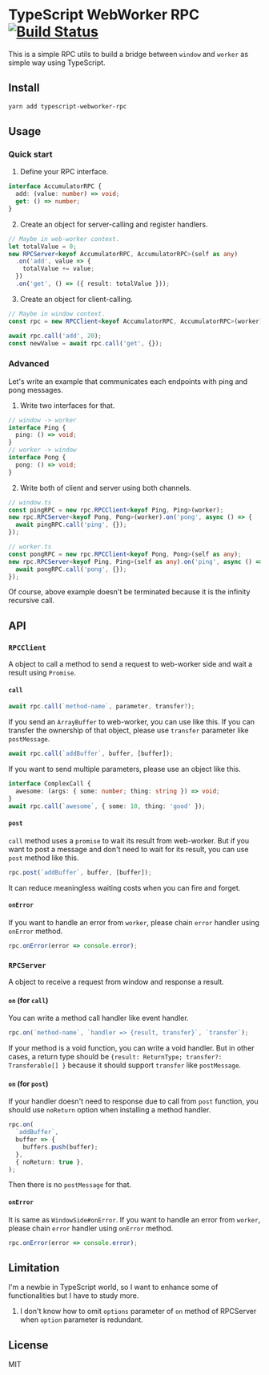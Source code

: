# TypeScript WebWorker RPC [![Build Status](https://travis-ci.org/lacti/typescript-webworker-rpc.svg?branch=master)](https://travis-ci.org/lacti/typescript-webworker-rpc)

This is a simple RPC utils to build a bridge between `window` and `worker` as simple way using TypeScript.

## Install

```bash
yarn add typescript-webworker-rpc
```

## Usage

### Quick start

1. Define your RPC interface.

```typescript
interface AccumulatorRPC {
  add: (value: number) => void;
  get: () => number;
}
```

2. Create an object for server-calling and register handlers.

```typescript
// Maybe in web-worker context.
let totalValue = 0;
new RPCServer<keyof AccumulatorRPC, AccumulatorRPC>(self as any)
  .on('add', value => {
    totalValue += value;
  })
  .on('get', () => ({ result: totalValue }));
```

3. Create an object for client-calling.

```typescript
// Maybe in window context.
const rpc = new RPCClient<keyof AccumulatorRPC, AccumulatorRPC>(worker);

await rpc.call('add', 20);
const newValue = await rpc.call('get', {});
```

### Advanced

Let's write an example that communicates each endpoints with ping and pong messages.

1. Write two interfaces for that.

```typescript
// window -> worker
interface Ping {
  ping: () => void;
}
// worker -> window
interface Pong {
  pong: () => void;
}
```

2. Write both of client and server using both channels.

```typescript
// window.ts
const pingRPC = new rpc.RPCClient<keyof Ping, Ping>(worker);
new rpc.RPCServer<keyof Pong, Pong>(worker).on('pong', async () => {
  await pingRPC.call('ping', {});
});

// worker.ts
const pongRPC = new rpc.RPCClient<keyof Pong, Pong>(self as any);
new rpc.RPCServer<keyof Ping, Ping>(self as any).on('ping', async () => {
  await pongRPC.call('pong', {});
});
```

Of course, above example doesn't be terminated because it is the infinity recursive call.

## API

### `RPCClient`

A object to call a method to send a request to web-worker side and wait a result using `Promise`.

#### `call`

```typescript
await rpc.call(`method-name`, parameter, transfer?);
```

If you send an `ArrayBuffer` to web-worker, you can use like this. If you can transfer the ownership of that object, please use `transfer` parameter like `postMessage`.

```typescript
await rpc.call(`addBuffer`, buffer, [buffer]);
```

If you want to send multiple parameters, please use an object like this.

```typescript
interface ComplexCall {
  awesome: (args: { some: number; thing: string }) => void;
}
await rpc.call(`awesome`, { some: 10, thing: 'good' });
```

#### `post`

`call` method uses a `promise` to wait its result from web-worker. But if you want to post a message and don't need to wait for its result, you can use `post` method like this.

```typescript
rpc.post(`addBuffer`, buffer, [buffer]);
```

It can reduce meaningless waiting costs when you can fire and forget.

#### `onError`

If you want to handle an error from `worker`, please chain `error` handler using `onError` method.

```typescript
rpc.onError(error => console.error);
```

### `RPCServer`

A object to receive a request from window and response a result.

#### `on` (for `call`)

You can write a method call handler like event handler.

```typescript
rpc.on(`method-name`, `handler => {result, transfer}`, `transfer`);
```

If your method is a void function, you can write a void handler. But in other cases, a return type should be `{result: ReturnType; transfer?: Transferable[] }` because it should support `transfer` like `postMessage`.

#### `on` (for `post`)

If your handler doesn't need to response due to call from `post` function, you should use `noReturn` option when installing a method handler.

```typescript
rpc.on(
  `addBuffer`,
  buffer => {
    buffers.push(buffer);
  },
  { noReturn: true },
);
```

Then there is no `postMessage` for that.

#### `onError`

It is same as `WindowSide#onError`.
If you want to handle an error from `worker`, please chain `error` handler using `onError` method.

```typescript
rpc.onError(error => console.error);
```

## Limitation

I'm a newbie in TypeScript world, so I want to enhance some of functionalities but I have to study more.

1. I don't know how to omit `options` parameter of `on` method of RPCServer when `option` parameter is redundant.

## License

MIT
